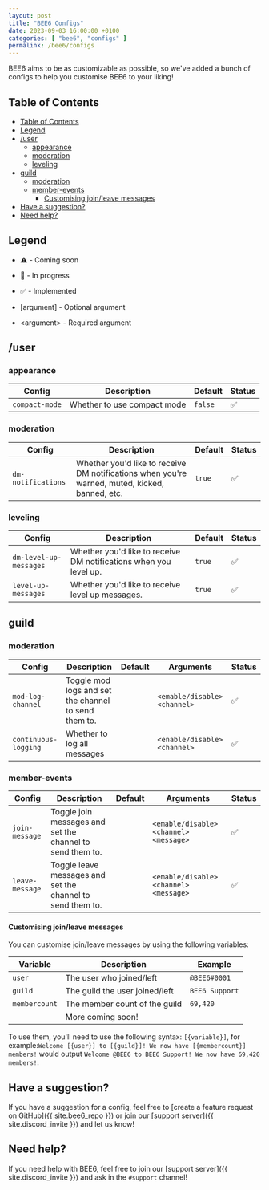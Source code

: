 ```yaml
---
layout: post
title: "BEE6 Configs"
date: 2023-09-03 16:00:00 +0100
categories: [ "bee6", "configs" ]
permalink: /bee6/configs
---
```


BEE6 aims to be as customizable as possible, so we've added a bunch of configs to help you customise BEE6 to your
liking!

## Table of Contents

<!-- TOC -->
  * [Table of Contents](#table-of-contents)
  * [Legend](#legend)
  * [/user](#user)
    * [appearance](#appearance)
    * [moderation](#moderation)
    * [leveling](#leveling)
  * [guild](#guild)
    * [moderation](#moderation-1)
    * [member-events](#member-events)
      * [Customising join/leave messages](#customising-joinleave-messages)
  * [Have a suggestion?](#have-a-suggestion)
  * [Need help?](#need-help)
<!-- TOC -->

## Legend

- ⚠️ - Coming soon
- 🚧 - In progress
- ✅ - Implemented

- \[argument\] - Optional argument
- \<argument\> - Required argument

## /user

### appearance

| Config         | Description                 | Default | Status |
|----------------|-----------------------------|---------|--------|
| `compact-mode` | Whether to use compact mode | `false` | ✅      |

### moderation

| Config             | Description                                                                                    | Default | Status |
|--------------------|------------------------------------------------------------------------------------------------|---------|--------|
| `dm-notifications` | Whether you'd like to receive DM notifications when you're warned, muted, kicked, banned, etc. | `true`  | ✅      |

### leveling

| Config                 | Description                                                       | Default | Status |
|------------------------|-------------------------------------------------------------------|---------|--------|
| `dm-level-up-messages` | Whether you'd like to receive DM notifications when you level up. | `true`  | ✅      |
| `level-up-messages`    | Whether you'd like to receive level up messages.                  | `true`  | ✅      |

## guild

### moderation

| Config               | Description                                          | Default | Arguments                    | Status |
|----------------------|------------------------------------------------------|---------|------------------------------|--------|
| `mod-log-channel`    | Toggle mod logs and set the channel to send them to. |         | `<emable/disable> <channel>` | ✅      |
| `continuous-logging` | Whether to log all messages                          |         | `<enable/disable> <channel>` | ✅      |

### member-events

| Config          | Description                                                | Default | Arguments                              | Status |
|-----------------|------------------------------------------------------------|---------|----------------------------------------|--------|
| `join-message`  | Toggle join messages and set the channel to send them to.  |         | `<emable/disable> <channel> <message>` | ✅      |
| `leave-message` | Toggle leave messages and set the channel to send them to. |         | `<emable/disable> <channel> <message>` | ✅      |

#### Customising join/leave messages

You can customise join/leave messages by using the following variables:

| Variable      | Description                    | Example        |
|---------------|--------------------------------|----------------|
| `user`        | The user who joined/left       | `@BEE6#0001`   |
| `guild`       | The guild the user joined/left | `BEE6 Support` |
| `membercount` | The member count of the guild  | `69,420`       |
|               | More coming soon!              |                |

To use them, you'll need to use the following syntax: `[{variable}]`, for
example:`Welcome [{user}] to [{guild}]! We now have [{membercount}] members!` would
output `Welcome @BEE6 to BEE6 Support! We now have 69,420 members!`.

## Have a suggestion?

If you have a suggestion for a config, feel free to [create a feature request on GitHub]({{ site.bee6_repo }}) or join
our [support server]({{ site.discord_invite }}) and let us know!

## Need help?

If you need help with BEE6, feel free to join our [support server]({{ site.discord_invite }}) and ask in the
`#support` channel!
